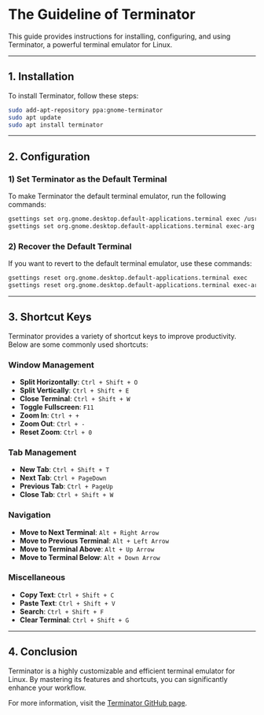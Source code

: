# The Guideline of Terminator

This guide provides instructions for installing, configuring, and using Terminator, a powerful terminal emulator for Linux.

---

## 1. Installation

To install Terminator, follow these steps:

```bash
sudo add-apt-repository ppa:gnome-terminator
sudo apt update
sudo apt install terminator
```

---

## 2. Configuration

### 1) Set Terminator as the Default Terminal

To make Terminator the default terminal emulator, run the following commands:

```bash
gsettings set org.gnome.desktop.default-applications.terminal exec /usr/bin/terminator
gsettings set org.gnome.desktop.default-applications.terminal exec-arg "-x"
```

### 2) Recover the Default Terminal

If you want to revert to the default terminal emulator, use these commands:

```bash
gsettings reset org.gnome.desktop.default-applications.terminal exec
gsettings reset org.gnome.desktop.default-applications.terminal exec-arg
```

---

## 3. Shortcut Keys

Terminator provides a variety of shortcut keys to improve productivity. Below are some commonly used shortcuts:

### Window Management

- **Split Horizontally**: `Ctrl + Shift + O`
- **Split Vertically**: `Ctrl + Shift + E`
- **Close Terminal**: `Ctrl + Shift + W`
- **Toggle Fullscreen**: `F11`
- **Zoom In**: `Ctrl + +`
- **Zoom Out**: `Ctrl + -`
- **Reset Zoom**: `Ctrl + 0`

### Tab Management

- **New Tab**: `Ctrl + Shift + T`
- **Next Tab**: `Ctrl + PageDown`
- **Previous Tab**: `Ctrl + PageUp`
- **Close Tab**: `Ctrl + Shift + W`

### Navigation

- **Move to Next Terminal**: `Alt + Right Arrow`
- **Move to Previous Terminal**: `Alt + Left Arrow`
- **Move to Terminal Above**: `Alt + Up Arrow`
- **Move to Terminal Below**: `Alt + Down Arrow`

### Miscellaneous

- **Copy Text**: `Ctrl + Shift + C`
- **Paste Text**: `Ctrl + Shift + V`
- **Search**: `Ctrl + Shift + F`
- **Clear Terminal**: `Ctrl + Shift + G`

---

## 4. Conclusion

Terminator is a highly customizable and efficient terminal emulator for Linux. By mastering its features and shortcuts, you can significantly enhance your workflow.

For more information, visit the [Terminator GitHub page](https://github.com/gnome-terminator/terminator).
